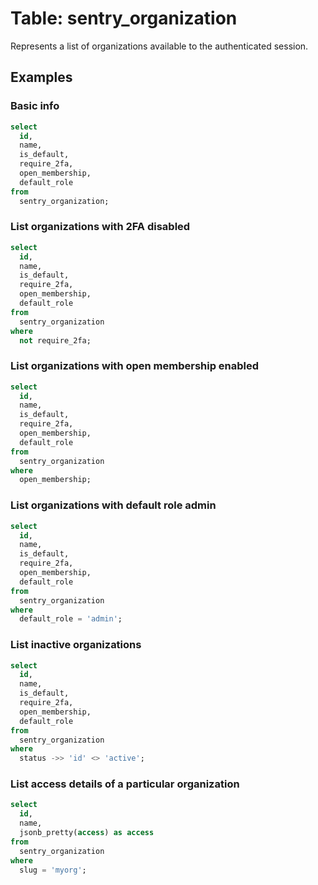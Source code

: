 # Table: sentry_organization

Represents a list of organizations available to the authenticated session.

## Examples

### Basic info

```sql
select
  id,
  name,
  is_default,
  require_2fa,
  open_membership,
  default_role
from
  sentry_organization;
```

### List organizations with 2FA disabled

```sql
select
  id,
  name,
  is_default,
  require_2fa,
  open_membership,
  default_role
from
  sentry_organization
where
  not require_2fa;
```

### List organizations with open membership enabled

```sql
select
  id,
  name,
  is_default,
  require_2fa,
  open_membership,
  default_role
from
  sentry_organization
where
  open_membership;
```

### List organizations with default role admin

```sql
select
  id,
  name,
  is_default,
  require_2fa,
  open_membership,
  default_role
from
  sentry_organization
where
  default_role = 'admin';
```

### List inactive organizations

```sql
select
  id,
  name,
  is_default,
  require_2fa,
  open_membership,
  default_role
from
  sentry_organization
where
  status ->> 'id' <> 'active';
```

### List access details of a particular organization

```sql
select
  id,
  name,
  jsonb_pretty(access) as access
from
  sentry_organization
where
  slug = 'myorg';
```
